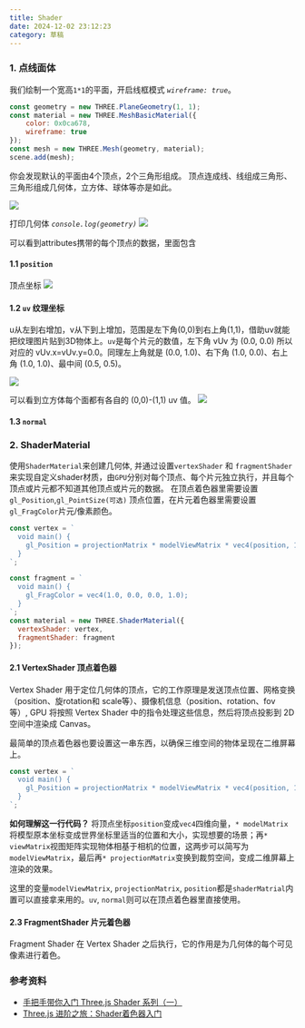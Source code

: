 ```yaml
---
title: Shader
date: 2024-12-02 23:12:23
category: 草稿
---
```

### 1. 点线面体
我们绘制一个宽高`1*1`的平面，开启线框模式 *`wireframe: true`*。
```js
const geometry = new THREE.PlaneGeometry(1, 1);
const material = new THREE.MeshBasicMaterial({
    color: 0x0ca678,
    wireframe: true
});
const mesh = new THREE.Mesh(geometry, material);
scene.add(mesh);
```

你会发现默认的平面由4个顶点，2个三角形组成。
顶点连成线、线组成三角形、三角形组成几何体，立方体、球体等亦是如此。

<img src="1.jpg" style="max-width:250px">

打印几何体 *`console.log(geometry)`*
<img src="2.jpg" style="max-width:500px">


可以看到attributes携带的每个顶点的数据，里面包含


#### 1.1 `position` 
顶点坐标
<img src="3.jpg" style="max-width:500px">
<br/>



#### 1.2 `uv` 纹理坐标
u从左到右增加，v从下到上增加，范围是左下角(0,0)到右上角(1,1)，借助uv就能把纹理图片贴到3D物体上。`uv`是每个片元的数值，左下角 vUv 为 (0.0, 0.0) 所以对应的 vUv.x=vUv.y=0.0。同理左上角就是 (0.0, 1.0)、右下角 (1.0, 0.0)、右上角 (1.0, 1.0)、最中间 (0.5, 0.5)。

<img src="4.jpg" style="max-width:500px">

可以看到立方体每个面都有各自的 (0,0)-(1,1) uv 值。
<img src="5.jpg" style="max-width:500px">


#### 1.3 `normal`



### 2. ShaderMaterial
使用`ShaderMaterial`来创建几何体, 并通过设置`vertexShader` 和 `fragmentShader`来实现自定义shader材质，由`GPU`分别对每个顶点、每个片元独立执行，并且每个顶点或片元都不知道其他顶点或片元的数据。
在顶点着色器里需要设置`gl_Position`,`gl_PointSize(可选)` 顶点位置，在片元着色器里需要设置`gl_FragColor`片元/像素颜色。
```js
const vertex = `
  void main() {
    gl_Position = projectionMatrix * modelViewMatrix * vec4(position, 1.0);
  }
`;

const fragment = `
  void main() {
    gl_FragColor = vec4(1.0, 0.0, 0.0, 1.0);
  }
`;
const material = new THREE.ShaderMaterial({
  vertexShader: vertex,
  fragmentShader: fragment
});
```


#### 2.1 VertexShader 顶点着色器
Vertex Shader 用于定位几何体的顶点，它的工作原理是发送顶点位置、网格变换（position、旋rotation和 scale等）、摄像机信息（position、rotation、fov 等）, GPU 将按照 Vertex Shader 中的指令处理这些信息，然后将顶点投影到 2D 空间中渲染成 Canvas。

最简单的顶点着色器也要设置这一串东西，以确保三维空间的物体呈现在二维屏幕上。
```js
const vertex = `
  void main() {
    gl_Position = projectionMatrix * modelViewMatrix * vec4(position, 1.0);
  }
`;
```
**如何理解这一行代码？**
将顶点坐标`position`变成`vec4`四维向量，`* modelMatrix`将模型原本坐标变成世界坐标里适当的位置和大小，实现想要的场景；再`* viewMatrix`视图矩阵实现物体相基于相机的位置，这两步可以简写为`modelViewMatrix`，最后再`* projectionMatrix`变换到裁剪空间，变成二维屏幕上渲染的效果。

这里的变量`modelViewMatrix`, `projectionMatrix`, `position`都是`shaderMatrial`内置可以直接拿来用的。`uv`, `normal`则可以在顶点着色器里直接使用。




#### 2.3 FragmentShader 片元着色器
Fragment Shader 在 Vertex Shader 之后执行，它的作用是为几何体的每个可见像素进行着色。








### 参考资料
- [手把手带你入门 Three.js Shader 系列（一）](https://juejin.cn/post/7233359844974182437)
- [Three.js 进阶之旅：Shader着色器入门](https://juejin.cn/post/7158032481302609950)